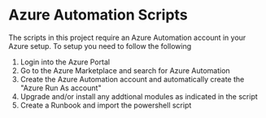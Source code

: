 # Azure Automation Scripts

The scripts in this project require an Azure Automation account in your Azure setup. To setup you need to follow the following 

<ol>
    <li>Login into the Azure Portal</li>
    <li>Go to the Azure Marketplace and search for Azure Automation</li>
    <li>Create the Azure Automation account and automatically create the "Azure Run As account"</li>
    <li>Upgrade and/or install any addtional modules as indicated in the script</li>
    <li>Create a Runbook and import the powershell script</li>
</ol>
